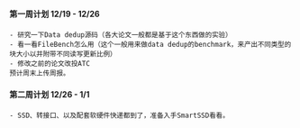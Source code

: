 #### 第一周计划 12/19 - 12/26
	- 研究一下Data dedup源码（各大论文一般都是基于这个东西做的实验）
	- 看一看FileBench怎么用（这个一般用来做data dedup的benchmark，来产出不同类型的块大小以并附带不同读写更新比例）
	- 修改之前的论文改投ATC
    预计周末上传周报。

#### 第二周计划 12/26 - 1/1
	- SSD、转接口、以及配套软硬件快递都到了，准备入手SmartSSD看看。

